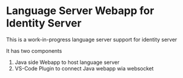 # Language Server Webapp for Identity Server

This is a work-in-progress language server support for identity server

It has two components
1. Java side Webapp to host language server 
2. VS-Code Plugin to connect Java webapp wia websocket


